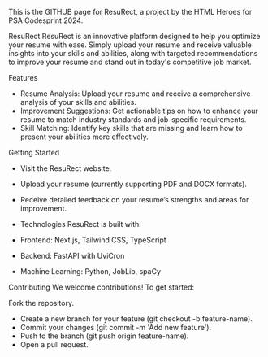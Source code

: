 This is the GITHUB page for ResuRect, a project by the HTML Heroes for PSA Codesprint 2024. 

ResuRect
ResuRect is an innovative platform designed to help you optimize your resume with ease. Simply upload your resume and receive valuable insights into your skills and abilities, along with targeted recommendations to improve your resume and stand out in today's competitive job market.

Features
- Resume Analysis: Upload your resume and receive a comprehensive analysis of your skills and abilities.
- Improvement Suggestions: Get actionable tips on how to enhance your resume to match industry standards and job-specific requirements.
- Skill Matching: Identify key skills that are missing and learn how to present your abilities more effectively.

Getting Started
- Visit the ResuRect website.
- Upload your resume (currently supporting PDF and DOCX formats).
- Receive detailed feedback on your resume’s strengths and areas for improvement.

- Technologies
ResuRect is built with:
- Frontend: Next.js, Tailwind CSS, TypeScript
- Backend: FastAPI with UviCron
- Machine Learning: Python, JobLib, spaCy

Contributing
We welcome contributions! To get started:

Fork the repository.
- Create a new branch for your feature (git checkout -b feature-name).
- Commit your changes (git commit -m 'Add new feature').
- Push to the branch (git push origin feature-name).
- Open a pull request.

